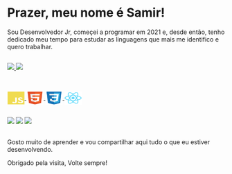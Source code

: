 # Prazer, meu nome é Samir!

Sou Desenvolvedor Jr, começei a programar em 2021 e, desde então, tenho dedicado meu tempo para estudar as linguagens que mais me identifico e quero trabalhar.

##

<div style="display: inline_block">
  <a href="https://github.com/samircunha">
  <img height="180em" src="https://github-readme-stats.vercel.app/api?username=samircunha&show_icons=true&theme=white&include_all_commits=true&count_private=true"/>
  <img height="180em" src="https://github-readme-stats.vercel.app/api/top-langs/?username=samircunha&layout=compact&langs_count=7&theme=white"/>
</div>
  
##
  
<div style="display: inline_block"><br>
  <img align="center" alt="Samir-Js" height="30" width="40" src="https://raw.githubusercontent.com/devicons/devicon/master/icons/javascript/javascript-plain.svg">
  <img align="center" alt="Samir-HTML" height="30" width="40" src="https://raw.githubusercontent.com/devicons/devicon/master/icons/html5/html5-original.svg">
  <img align="center" alt="Samir-CSS" height="30" width="40" src="https://raw.githubusercontent.com/devicons/devicon/master/icons/css3/css3-original.svg">
    <img align="center" alt="Samir-React" height="30" width="40" src="https://raw.githubusercontent.com/devicons/devicon/master/icons/react/react-original.svg">
</div>

##

<div> 
  <a href="https://www.instagram.com/samircunha/" target="_blank"><img src="https://img.shields.io/badge/-Instagram-%23E4405F?style=for-the-badge&logo=instagram&logoColor=white" target="_blank"></a>
  <a href = "mailto:samircunha98@gmail.com"><img src="https://img.shields.io/badge/-Gmail-%23333?style=for-the-badge&logo=gmail&logoColor=white" target="_blank"></a>
  <a href="https://www.linkedin.com/in/samir-cunha-934347212/" target="_blank"><img src="https://img.shields.io/badge/-LinkedIn-%230077B5?style=for-the-badge&logo=linkedin&logoColor=white" target="_blank"></a> 

</div>
  
##
  
Gosto muito de aprender e vou compartilhar aqui tudo o que eu estiver desenvolvendo. 

Obrigado pela visita, 
Volte sempre!

